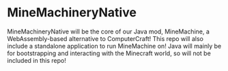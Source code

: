 # MineMachineryNative
MineMachineryNative will be the core of our Java mod, MineMachine, a WebAssembly-based alternative to ComputerCraft! This repo will also include a standalone application to run MineMachine on! Java will mainly be for bootstrapping and interacting with the Minecraft world, so will not be included in this repo!
